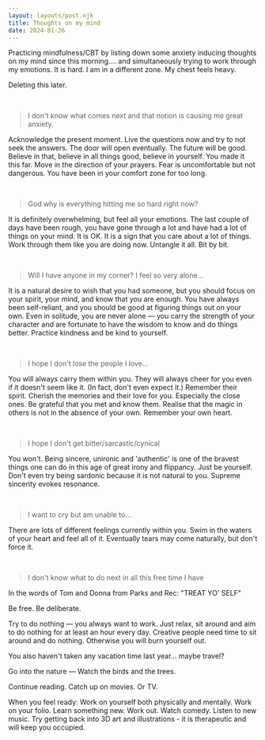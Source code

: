 ```yaml
---
layout: layouts/post.njk
title: Thoughts on my mind
date: 2024-01-26
---
```

Practicing mindfulness/CBT by listing down some anxiety inducing thoughts on my mind since this morning.... and simultaneously trying to work through my emotions. It is hard. I am in a different zone. My chest feels heavy. 

Deleting this later.

<br/>

> I don't know what comes next and that notion is causing me great anxiety.

Acknowledge the present moment. Live the questions now and try to not seek the answers. The door will open eventually. The future will be good. Believe in that, believe in all things good, believe in yourself. You made it this far. Move in the direction of your prayers. Fear is uncomfortable but not dangerous. You have been in your comfort zone for too long.

<br/>

> God why is everything hitting me so hard right now? 

It is definitely overwhelming, but feel all your emotions. The last couple of days have been rough, you have gone through a lot and have had a lot of things on your mind. It is OK. It is a sign that you care about a lot of things. Work through them like you are doing now. Untangle it all. Bit by bit.

<br/>

> Will I have anyone in my corner? I feel so very alone...

It is a natural desire to wish that you had someone, but you should focus on your spirit, your mind, and know that you are enough. You have always been self-reliant, and you should be good at figuring things out on your own. Even in solitude, you are never alone — you carry the strength of your character and are fortunate to have the wisdom to know and do things better. Practice kindness and be kind to yourself. 

<br/>

> I hope I don't lose the people I love...

You will always carry them within you. They will always cheer for you even if it doesn't seem like it. (In fact, don't even expect it.) Remember their spirit. Cherish the memories and their love for you. Especially the close ones. Be grateful that you met and know them. Realise that the magic in others is not in the absence of your own. Remember your own heart.

<br/>

> I hope I don't get bitter/sarcastic/cynical

You won't. Being sincere, unironic and 'authentic' is one of the bravest things one can do in this age of great irony and flippancy. Just be yourself. Don't even try being sardonic because it is not natural to you. Supreme sincerity evokes resonance.

<br/>

> I want to cry but am unable to...

There are lots of different feelings currently within you. Swim in the waters of your heart and feel all of it. Eventually tears may come naturally, but don't force it.

<br/>

> I don't know what to do next in all this free time I have

In the words of Tom and Donna from Parks and Rec: "TREAT YO' SELF"

Be free. Be deliberate.

Try to do nothing — you always want to work. Just relax, sit around and aim to do nothing for at least an hour every day. Creative people need time to sit around and do nothing. Otherwise you will burn yourself out.

You also haven't taken any vacation time last year... maybe travel?

Go into the nature — Watch the birds and the trees.

Continue reading. Catch up on movies. Or TV. 

When you feel ready: Work on yourself both physically and mentally. Work on your folio. Learn something new. Work out. Watch comedy. Listen to new music. Try getting back into 3D art and illustrations - it is therapeutic and will keep you occupied.